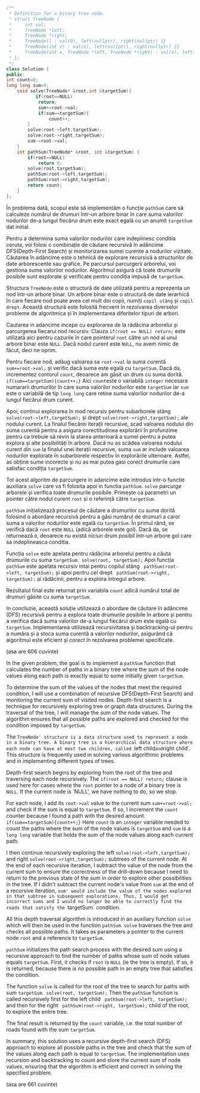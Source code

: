 ```cpp
/**
 * Definition for a binary tree node.
 * struct TreeNode {
 *     int val;
 *     TreeNode *left;
 *     TreeNode *right;
 *     TreeNode() : val(0), left(nullptr), right(nullptr) {}
 *     TreeNode(int x) : val(x), left(nullptr), right(nullptr) {}
 *     TreeNode(int x, TreeNode *left, TreeNode *right) : val(x), left(left), right(right) {}
 * };
 */
class Solution {
public:
int count=0;
long long sum=0;
    void solve(TreeNode* &root,int &targetSum){
           if(root==NULL)
            return;
            sum+=root->val;
            if(sum==targetSum){
                count++;
        }
        solve(root->left,targetSum);
        solve(root->right,targetSum);
        sum-=root->val;
    }
    int pathSum(TreeNode* &root, int &targetSum) {
        if(root==NULL)
            return 0;
        solve(root,targetSum);
        pathSum(root->left,targetSum);
        pathSum(root->right,targetSum);
        return count;
    }
};
```

În problema dată, scopul este să implementăm o funcție `pathSum` care să calculeze numărul de drumuri într-un arbore binar în care suma valorilor nodurilor de-a lungul fiecărui drum este exact egală cu un anumit `targetSum` dat initial.

Pentru a determina suma valorilor nodurilor care indeplinesc conditia ceruta, voi folosi o combinație de căutare recursivă în adâncime DFS(Depth-First Search) și monitorizarea sumei curente a nodurilor vizitate.
Căutarea în adâncime este o tehnică de explorare recursivă a structurilor de date arborescente sau grafice.
Pe parcursul parcurgerii arborelui, voi gestiona suma valorilor nodurilor.
Algoritmul asigură că toate drumurile posibile sunt explorate și verificate pentru condiția impusă de `targetSum`.

Structura `TreeNode` este o structură de date utilizată pentru a reprezenta un nod într-un arbore binar.
Un arbore binar este o structură de date ierarhică în care fiecare nod poate avea cel mult doi copii, numiți `copil stâng` și `copil drept`.
Această structură este folosită frecvent în rezolvarea diverselor probleme de algoritmica și în implementarea diferitelor tipuri de arbori.

Cautarea in adancime incepe cu explorarea de la rădăcina arborelui și parcurgerea fiecarui nod recursiv.
Clauza `if(root == NULL) return;` este utilizată aici pentru cazurile în care pointerul `root` către un nod al unui arbore binar este `NULL`.
Dacă nodul curent este `NULL`, nu avem nimic de făcut, deci ne oprim.

Pentru fiecare nod, adăug valoarea sa `root->val` la suma curentă `sum+=root->val;` și verific dacă suma este egală cu `targetSum`.
Dacă da, incrementez contorul `count`, deoarece am găsit un drum cu suma dorită. `if(sum==targetSum){count++;}`
Aici `count`este o variabilă `integer` necesara numararii drumurilor în care suma valorilor nodurilor este `targetSum` iar `sum` este o variabilă de tip `long long` care retine suma valorilor nodurilor de-a lungul fiecărui drum curent.

Apoi, continui explorarea în mod recursiv pentru subarborele stâng `solve(root->left,targetSum);` și drept `solve(root->right,targetSum);` ale nodului curent.
La finalul fiecărei iterații recursive, scad valoarea nodului din suma curentă pentru a asigura corectitudinea explorării în profunzime pentru ca trebuie să revin la starea anterioară a sumei pentru a putea explora și alte posibilități în arbore.
Dacă nu as scădea valoarea nodului curent din `sum` la finalul unei iterații recursive, suma `sum` ar include valoarea nodurilor explorate în subarborele respectiv în explorările ulterioare.
Astfel, as obține sume incorecte și nu as mai putea gasi corect drumurile care satisfac condiția `targetSum`.

Tot acest algoritm de parcurgere in adancime este introdus intr-o functie auxiliara `solve` care va fi folosita apoi in functia `pathSum`.
`solve` parcurge arborele și verifica toate drumurile posibile.
Primește ca parametri un pointer către nodul curent `root` și o referință către `targetSum`.

`pathSum` inițializează procesul de căutare a drumurilor cu suma dorită folosind o abordare recursivă pentru a găsi numărul de drumuri a caror suma a valorilor nodurilor este egală cu `targetSum`.
În primul rând, se verifică dacă `root` este `NULL` (adică arborele este gol). Dacă da, se returnează `0`, deoarece nu există niciun drum posibil într-un arbore gol care sa indeplineasca conditia.

Funcția `solve` este apelata pentru rădăcina arborelui pentru a căuta drumurile cu suma `targetSum`.` solve(root, targetSum);`
Apoi funcția `pathSum` este apelata recursiv intai pentru copilul stâng ` pathSum(root->left, targetSum);` și apoi pentru cel drept ` pathSum(root->right, targetSum);` ai rădăcinii, pentru a explora întregul arbore.

Rezultatul final este returnat prin variabila `count` adică numărul total de drumuri găsite cu suma `targetSum`.


In concluzie, această soluție utilizează o abordare de căutare în adâncime (DFS) recursivă pentru a explora toate drumurile posibile în arbore și pentru a verifica dacă suma valorilor de-a lungul fiecărui drum este egală cu `targetSum`.
Implementarea utilizează recursivitatea și backtracking-ul pentru a număra și a stoca suma curentă a valorilor nodurilor, asigurând că algoritmul este eficient și corect în rezolvarea problemei specificate.

(asa are 606 cuvinte)


In the given problem, the goal is to implement a `pathSum` function that calculates the number of paths in a binary tree where the sum of the node values ​​along each path is exactly equal to some initially given `targetSum`.

To determine the sum of the values ​​of the nodes that meet the required condition, I will use a combination of recursive DFS(Depth-First Search) and monitoring the current sum of visited nodes.
Depth-first search is a technique for recursively exploring tree or graph data structures.
During the traversal of the tree, I will manage the sum of the node values.
The algorithm ensures that all possible paths are explored and checked for the condition imposed by `targetSum`.

The `TreeNode' structure is a data structure used to represent a node in a binary tree.
A binary tree is a hierarchical data structure where each node can have at most two children, called `left child` and `right child`.
This structure is frequently used in solving various algorithmic problems and in implementing different types of trees.

Depth-first search begins by exploring from the root of the tree and traversing each node recursively.
The `if(root == NULL) return;` clause is used here for cases where the `root` pointer to a node of a binary tree is `NULL`.
If the current node is `NULL', we have nothing to do, so we stop.

For each node, I add its `root->val` value to the current sum `sum+=root->val;` and check if the sum is equal to `targetSum`.
If so, I increment the `count` counter because I found a path with the desired amount. `if(sum==targetSum){count++;}`
Here `count` is an `integer` variable needed to count the paths where the sum of the node values ​​is `targetSum` and `sum` is a `long long` variable that holds the sum of the node values ​​along each current path.

I then continue recursively exploring the left `solve(root->left,targetSum);` and right `solve(root->right,targetSum);` subtrees of the current node.
At the end of each recursive iteration, I subtract the value of the node from the current sum to ensure the correctness of the drill-down because I need to return to the previous state of the sum in order to explore other possibilities in the tree.
If I didn't subtract the current node's value from `sum` at the end of a recursive iteration, `sum' would include the value of the nodes explored in that subtree in subsequent explorations.
Thus, I would get incorrect sums and I would no longer be able to correctly find the roads that satisfy the `targetSum` condition.

All this depth traversal algorithm is introduced in an auxiliary function `solve` which will then be used in the function `pathSum`.
`solve` traverses the tree and checks all possible paths.
It takes as parameters a pointer to the current node `root` and a reference to `targetSum`.

`pathSum` initializes the path search process with the desired sum using a recursive approach to find the number of paths whose sum of node values ​​equals `targetSum`.
First, it checks if `root` is `NULL` (ie the tree is empty). If so, `0` is returned, because there is no possible path in an empty tree that satisfies the condition.

The function `solve` is called for the root of the tree to search for paths with sum `targetSum`.` solve(root, targetSum);`
Then the `pathSum` function is called recursively first for the left child ` pathSum(root->left, targetSum);` and then for the right ` pathSum(root->right, targetSum);` child of the root, to explore the entire tree.

The final result is returned by the `count` variable, i.e. the total number of roads found with the sum `targetSum`.


In summary, this solution uses a recursive depth-first search (DFS) approach to explore all possible paths in the tree and check that the sum of the values ​​along each path is equal to `targetSum`.
The implementation uses recursion and backtracking to count and store the current sum of node values, ensuring that the algorithm is efficient and correct in solving the specified problem.

(asa are 661 cuvinte)